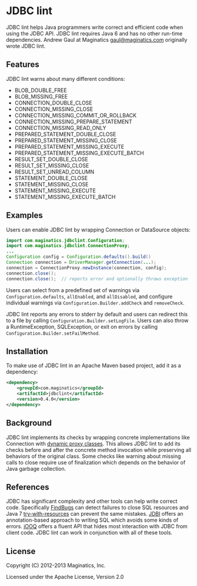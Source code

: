 JDBC lint
=========
JDBC lint helps Java programmers write correct and efficient code when using
the JDBC API.  JDBC lint requires Java 6 and has no other run-time
dependencies.  Andrew Gaul at Maginatics <gaul@maginatics.com> originally wrote
JDBC lint.

Features
--------
JDBC lint warns about many different conditions:

* BLOB_DOUBLE_FREE
* BLOB_MISSING_FREE
* CONNECTION_DOUBLE_CLOSE
* CONNECTION_MISSING_CLOSE
* CONNECTION_MISSING_COMMIT_OR_ROLLBACK
* CONNECTION_MISSING_PREPARE_STATEMENT
* CONNECTION_MISSING_READ_ONLY
* PREPARED_STATEMENT_DOUBLE_CLOSE
* PREPARED_STATEMENT_MISSING_CLOSE
* PREPARED_STATEMENT_MISSING_EXECUTE
* PREPARED_STATEMENT_MISSING_EXECUTE_BATCH
* RESULT_SET_DOUBLE_CLOSE
* RESULT_SET_MISSING_CLOSE
* RESULT_SET_UNREAD_COLUMN
* STATEMENT_DOUBLE_CLOSE
* STATEMENT_MISSING_CLOSE
* STATEMENT_MISSING_EXECUTE
* STATEMENT_MISSING_EXECUTE_BATCH

Examples
--------
Users can enable JDBC lint by wrapping Connection or DataSource objects:

```java
import com.maginatics.jdbclint.Configuration;
import com.maginatics.jdbclint.ConnectionProxy;
...
Configuration config = Configuration.defaults().build()
Connection connection = DriverManager.getConnection(...);
connection = ConnectionProxy.newInstance(connection, config);
connection.close();
connection.close();  // reports error and optionally throws exception
```

Users can select from a predefined set of warnings via
```Configuration.defaults```, ```allEnabled```, and ```allDisabled```,
and configure individual warnings via ```Configuration.Builder.addCheck```
and ```removeCheck```.

JDBC lint reports any errors to stderr by default and users can redirect this
to a file by calling ```Configuration.Builder.setLogFile```.
Users can also throw a RuntimeException, SQLException, or exit on errors by
calling ```Configuration.Builder.setFailMethod```.

Installation
------------
To make use of JDBC lint in an Apache Maven based project, add it as a
dependency:

```xml
<dependency>
    <groupId>com.maginatics</groupId>
    <artifactId>jdbclint</artifactId>
    <version>0.4.0</version>
</dependency>
```

Background
----------
JDBC lint implements its checks by wrapping concrete implementations like
Connection with
[dynamic proxy classes](http://docs.oracle.com/javase/6/docs/api/java/lang/reflect/Proxy.html).
This allows JDBC lint to add its checks before and
after the concrete method invocation while preserving all behaviors of the
original class.  Some checks like warning about missing calls to close require
use of finalization which depends on the behavior of Java garbage collection.

References
----------
JDBC has significant complexity and other tools can help write correct code.
Specifically [FindBugs](http://findbugs.sourceforge.net/)
can detect failures to close SQL resources and Java 7
[try-with-resources](http://docs.oracle.com/javase/tutorial/essential/exceptions/tryResourceClose.html)
can prevent the same mistakes.
[JDBI](http://jdbi.org/) offers an
annotation-based approach to writing SQL which avoids some kinds of errors.
[jOOQ](http://www.jooq.org) offers a fluent API that hides most interaction
with JDBC from client code.
JDBC lint can work in conjunction with all of these tools.

License
-------
Copyright (C) 2012-2013 Maginatics, Inc.

Licensed under the Apache License, Version 2.0
